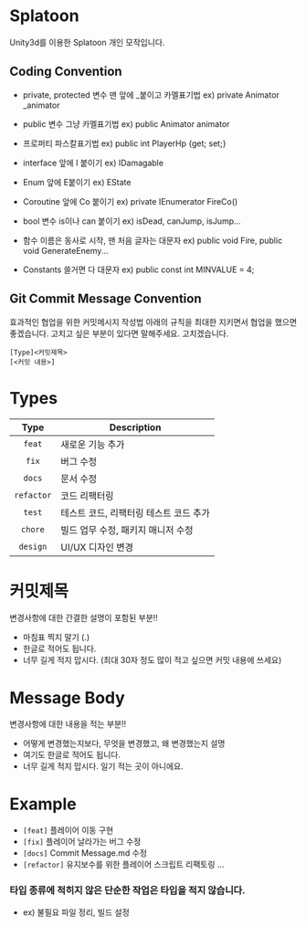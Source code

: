 # Splatoon
Unity3d를 이용한 Splatoon 개인 모작입니다.


## Coding Convention
+ private, protected 변수 맨 앞에 _붙이고 카멜표기법      ex) private Animator _animator  <br>
+ public 변수 그냥 카멜표기법                            ex) public Animator animator  <br>
+ 프로퍼티 파스칼표기법                                  ex) public int PlayerHp {get; set;}  <br>

+ interface 앞에 I 붙이기                               ex) IDamagable  <br>
+ Enum 앞에 E붙이기                                     ex) EState  <br>
+ Coroutine 앞에 Co 붙이기                              ex) private IEnumerator FireCo()  <br>
+ bool 변수 is이나 can 붙이기                           ex) isDead, canJump, isJump...  <br>

+ 함수 이름은 동사로 시작, 맨 처음 글자는 대문자          ex) public void Fire, public void GenerateEnemy...  <br>
+ Constants 쓸거면 다 대문자                            ex) public const int MINVALUE = 4;  <br>



## Git Commit Message Convention
효과적인 협업을 위한 커밋메시지 작성법
아래의 규칙을 최대한 지키면서 협업을 했으면 좋겠습니다.
고치고 싶은 부분이 있다면 말해주세요. 고치겠습니다.

```
[Type]<커밋제목>
[<커밋 내용>]
```


# Types

| Type          | Description |
|:-------------:|-------------|
| `feat`     | 새로운 기능 추가 |
| `fix`         | 버그 수정 |
| `docs`        | 문서 수정 |
| `refactor`    | 코드 리팩터링 |
| `test`        | 테스트 코드, 리팩터링 테스트 코드 추가 |
| `chore`       | 빌드 업무 수정, 패키지 매니저 수정 |
| `design`      | UI/UX 디자인 변경|



# 커밋제목
변경사항에 대한 간결한 설명이 포함된 부분!!

* 마침표 찍지 말기 (.)
* 한글로 적어도 됩니다.
* 너무 길게 적지 맙시다. (최대 30자 정도  많이 적고 싶으면 커밋 내용에 쓰세요)


# Message Body
변경사항에 대한 내용을 적는 부분!!

* 어떻게 변경했는지보다, 무엇을 변경했고, 왜 변경했는지 설명
* 여기도 한글로 적어도 됩니다.
* 너무 길게 적지 맙시다. 일기 적는 곳이 아니에요.


# Example

+ `[feat]` 플레이어 이동 구현
+ `[fix]` 플레이어 날라가는 버그 수정
+ `[docs]` Commit Message.md 수정
+ `[refactor]` 유지보수를 위한 플레이어 스크립트 리팩토링
...

### 타입 종류에 적히지 않은 단순한 작업은 타입을 적지 않습니다.
+ ex) 불필요 파일 정리, 빌드 설정
